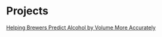 # Projects

[Helping Brewers Predict Alcohol by Volume More Accurately](Projects/Data-Mining-Twitter.md)
  

